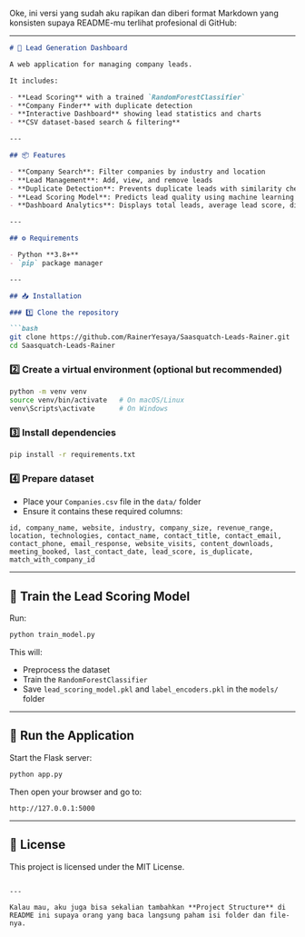 Oke, ini versi yang sudah aku rapikan dan diberi format Markdown yang konsisten supaya README-mu terlihat profesional di GitHub:

---

````markdown
# 🏢 Lead Generation Dashboard

A web application for managing company leads.

It includes:

- **Lead Scoring** with a trained `RandomForestClassifier`
- **Company Finder** with duplicate detection
- **Interactive Dashboard** showing lead statistics and charts
- **CSV dataset-based search & filtering**

---

## 📦 Features

- **Company Search**: Filter companies by industry and location
- **Lead Management**: Add, view, and remove leads
- **Duplicate Detection**: Prevents duplicate leads with similarity checking
- **Lead Scoring Model**: Predicts lead quality using machine learning
- **Dashboard Analytics**: Displays total leads, average lead score, distribution charts, and top industries

---

## ⚙️ Requirements

- Python **3.8+**
- `pip` package manager

---

## 📥 Installation

### 1️⃣ Clone the repository

```bash
git clone https://github.com/RainerYesaya/Saasquatch-Leads-Rainer.git
cd Saasquatch-Leads-Rainer
````

### 2️⃣ Create a virtual environment (optional but recommended)

```bash
python -m venv venv
source venv/bin/activate   # On macOS/Linux
venv\Scripts\activate      # On Windows
```

### 3️⃣ Install dependencies

```bash
pip install -r requirements.txt
```

### 4️⃣ Prepare dataset

* Place your `Companies.csv` file in the `data/` folder
* Ensure it contains these required columns:

```
id, company_name, website, industry, company_size, revenue_range, location, technologies, contact_name, contact_title, contact_email, contact_phone, email_response, website_visits, content_downloads, meeting_booked, last_contact_date, lead_score, is_duplicate, match_with_company_id
```

---

## 🤖 Train the Lead Scoring Model

Run:

```bash
python train_model.py
```

This will:

* Preprocess the dataset
* Train the `RandomForestClassifier`
* Save `lead_scoring_model.pkl` and `label_encoders.pkl` in the `models/` folder

---

## 🚀 Run the Application

Start the Flask server:

```bash
python app.py
```

Then open your browser and go to:

```
http://127.0.0.1:5000
```

---

## 📜 License

This project is licensed under the MIT License.

```

---

Kalau mau, aku juga bisa sekalian tambahkan **Project Structure** di README ini supaya orang yang baca langsung paham isi folder dan file-nya.  
```
